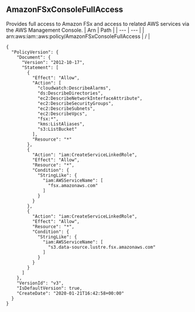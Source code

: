 
## AmazonFSxConsoleFullAccess
Provides full access to Amazon FSx and access to related AWS services via the AWS Management Console.
| Arn | Path |
| --- | --- |
| arn:aws:iam::aws:policy/AmazonFSxConsoleFullAccess | / |
```
{
  "PolicyVersion": {
    "Document": {
      "Version": "2012-10-17",
      "Statement": [
        {
          "Effect": "Allow",
          "Action": [
            "cloudwatch:DescribeAlarms",
            "ds:DescribeDirectories",
            "ec2:DescribeNetworkInterfaceAttribute",
            "ec2:DescribeSecurityGroups",
            "ec2:DescribeSubnets",
            "ec2:DescribeVpcs",
            "fsx:*",
            "kms:ListAliases",
            "s3:ListBucket"
          ],
          "Resource": "*"
        },
        {
          "Action": "iam:CreateServiceLinkedRole",
          "Effect": "Allow",
          "Resource": "*",
          "Condition": {
            "StringLike": {
              "iam:AWSServiceName": [
                "fsx.amazonaws.com"
              ]
            }
          }
        },
        {
          "Action": "iam:CreateServiceLinkedRole",
          "Effect": "Allow",
          "Resource": "*",
          "Condition": {
            "StringLike": {
              "iam:AWSServiceName": [
                "s3.data-source.lustre.fsx.amazonaws.com"
              ]
            }
          }
        }
      ]
    },
    "VersionId": "v3",
    "IsDefaultVersion": true,
    "CreateDate": "2020-01-21T16:42:58+00:00"
  }
}
```
